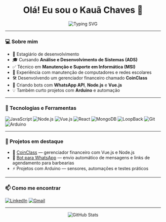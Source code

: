 <h1 align="center">Olá! Eu sou o Kauã Chaves 👋</h1>

<p align="center">
  <img src="https://readme-typing-svg.herokuapp.com?font=Fira+Code&duration=2000&pause=1000&color=00C9A7&center=true&vCenter=true&lines=Desenvolvedor+Fullstack;Apaixonado+por+tecnologia;Node.js+%7C+Vue.js+%7C+React+%7C+MongoDB" alt="Typing SVG" />
</p>

---

### 💻 Sobre mim

- 🔧 Estagiário de desenvolvimento
- 🎓 Cursando **Análise e Desenvolvimento de Sistemas (ADS)**
- ✅ Técnico em **Manutenção e Suporte em Informática (MSI)**
- 🔁 Experiência com manutenção de computadores e redes escolares
- 🛠️ Desenvolvendo um gerenciador financeiro chamado **CoinClass**
- 🤖 Criando bots com **WhatsApp API**, **Node.js** e **Vue.js**
- 💡 Também curto projetos com **Arduino** e automação

---

### 🚀 Tecnologias e Ferramentas

![JavaScript](https://img.shields.io/badge/-JavaScript-F7DF1E?style=for-the-badge&logo=javascript&logoColor=000)
![Node.js](https://img.shields.io/badge/-Node.js-339933?style=for-the-badge&logo=node.js&logoColor=fff)
![Vue.js](https://img.shields.io/badge/-Vue.js-4FC08D?style=for-the-badge&logo=vue.js&logoColor=fff)
![React](https://img.shields.io/badge/-React-61DAFB?style=for-the-badge&logo=react&logoColor=000)
![MongoDB](https://img.shields.io/badge/-MongoDB-47A248?style=for-the-badge&logo=mongodb&logoColor=fff)
![LoopBack](https://img.shields.io/badge/-LoopBack-3DDC84?style=for-the-badge&logo=node.js&logoColor=fff)
![Git](https://img.shields.io/badge/-Git-F05032?style=for-the-badge&logo=git&logoColor=fff)
![Arduino](https://img.shields.io/badge/-Arduino-00979D?style=for-the-badge&logo=arduino&logoColor=fff)

---

### 📌 Projetos em destaque

- 🔗 [CoinClass](https://github.com/Chavesz/coinclass) — gerenciador financeiro com Vue.js e Node.js
- 🤖 [Bot para WhatsApp](https://github.com/Chavesz/Barbearia_BotWhatsapp) — envio automático de mensagens e links de agendamento para barbearias
- ⚡ Projetos com Arduino — sensores, automações e testes práticos

---

### 📫 Como me encontrar

[![LinkedIn](https://img.shields.io/badge/-LinkedIn-0077B5?style=flat-square&logo=linkedin&logoColor=white)](https://www.linkedin.com/in/kau%C3%A3-chaves-42879b263/)
[![Gmail](https://img.shields.io/badge/-kauachaves50@gmail.com-D14836?style=flat-square&logo=gmail&logoColor=white)](mailto:kauachaves50@gmail.com)

---

<p align="center">
  <img src="https://github-readme-stats.vercel.app/api?username=Chavesz&show_icons=true&theme=radical" alt="GitHub Stats" />
</p>
